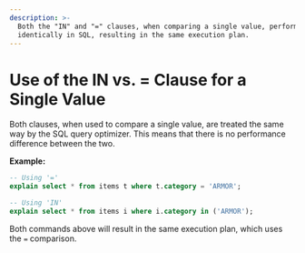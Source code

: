 ```yaml
---
description: >-
  Both the "IN" and "=" clauses, when comparing a single value, perform
  identically in SQL, resulting in the same execution plan.
---
```


# Use of the IN vs. = Clause for a Single Value

Both clauses, when used to compare a single value, are treated the same way by the SQL query optimizer. This means that there is no performance difference between the two.

**Example:**

```sql
-- Using '='
explain select * from items t where t.category = 'ARMOR';

-- Using 'IN'
explain select * from items i where i.category in ('ARMOR');
```

Both commands above will result in the same execution plan, which uses the `=` comparison.
